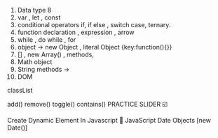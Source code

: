 1. Data type 8
2. var , let , const
3. conditional operators if, if  else , switch case, ternary.
4. function declaration , expression , arrow
5. while , do while , for 
6. object -> new Object , literal Object {key:function(){}}
7. [] , new Array() , methods,
8. Math object
9. String methods -> 
10. DOM 


classList

add()
remove()
toggle()
contains()
PRACTICE SLIDER ☑️

Create Dynamic Element In Javascript 📌
JavaScript Date Objects [new Date()]
